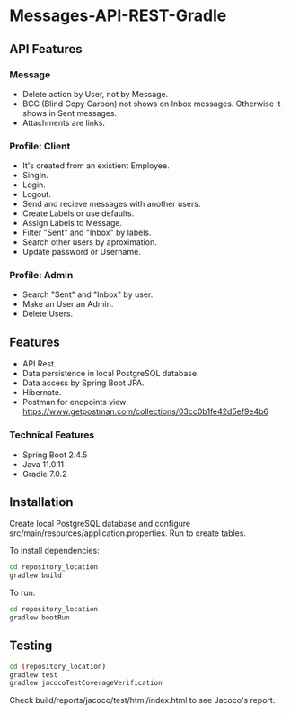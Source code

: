 # Messages-API-REST-Gradle

## API Features

### Message
- Delete action by User, not by Message.
- BCC (Blind Copy Carbon) not shows on Inbox messages. Otherwise it shows in Sent messages.
- Attachments are links.

### Profile: Client
- It's created from an existient Employee.
- SingIn.
- Login.
- Logout.
- Send and recieve messages with another users. 
- Create Labels or use defaults.
- Assign Labels to Message.
- Filter "Sent" and "Inbox" by labels. 
- Search other users by aproximation. 
- Update password or Username.


### Profile: Admin
- Search "Sent" and "Inbox" by user.
- Make an User an Admin.
- Delete Users.

## Features
- API Rest.
- Data persistence in local PostgreSQL database.
- Data access by Spring Boot JPA.
- Hibernate.
- Postman for endpoints view: https://www.getpostman.com/collections/03cc0b1fe42d5ef9e4b6

### Technical Features
- Spring Boot 2.4.5
- Java 11.0.11
- Gradle 7.0.2

## Installation
Create local PostgreSQL database and configure src/main/resources/application.properties. Run to create tables.

To install dependencies:
```sh
cd repository_location
gradlew build
```

To run:
```sh
cd repository_location
gradlew bootRun
```

## Testing
```sh
cd (repository_location)
gradlew test
gradlew jacocoTestCoverageVerification
```
Check build/reports/jacoco/test/html/index.html to see Jacoco's report.

